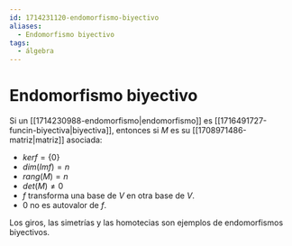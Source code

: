 ```yaml
---
id: 1714231120-endomorfismo-biyectivo
aliases:
  - Endomorfismo biyectivo
tags:
  - álgebra
---
```


# Endomorfismo biyectivo

Si un [[1714230988-endomorfismo|endomorfismo]] es [[1716491727-funcin-biyectiva|biyectiva]], entonces si $M$ es su [[1708971486-matriz|matriz]] asociada:

- $ker f = \{0\}$
- $dim(Imf) = n$
- $rang(M) = n$
- $det(M) \neq 0$
- $f$ transforma una base de $V$ en otra base de $V$.
- $0$ no es autovalor de $f$.

Los giros, las simetrías y las homotecias son ejemplos de endomorfismos biyectivos.

